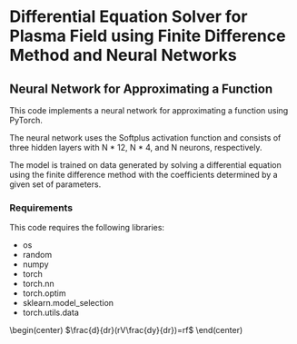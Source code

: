 # Differential Equation Solver for Plasma Field using Finite Difference Method and Neural Networks
## Neural Network for Approximating a Function
This code implements a neural network for approximating a function using PyTorch.

The neural network uses the Softplus activation function and consists of three hidden layers with N * 12, N * 4, and N neurons, respectively.

The model is trained on data generated by solving a differential equation using the finite difference method with the coefficients determined by a given set of parameters.

### Requirements
This code requires the following libraries:

- os
- random
- numpy
- torch
- torch.nn
- torch.optim
- sklearn.model_selection
- torch.utils.data

\begin(center)
$\frac{d}{dr}(rV\frac{dy}{dr})=rf$
\end(center)
